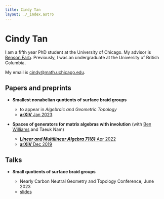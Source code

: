 ```yaml
---
title: Cindy Tan
layout: ./_index.astro
---
```


# Cindy Tan

I am a fifth year PhD student at the University of Chicago. My advisor is [Benson Farb](http://www.math.uchicago.edu/~farb/). Previously, I was an undergraduate at the University of British Columbia.

My email is <a id="email" href="mailto:&#99;&#105;&#110;&#100;&#121;&#64;&#109;&#97;&#116;&#104;&#46;&#117;&#99;&#104;&#105;&#99;&#97;&#103;&#111;&#46;&#101;&#100;&#117;">cindy@<span style="display:none;">math.uchicago.edu</span>math.uchicago.edu</a>.
   
## Papers and preprints

- **Smallest nonabelian quotients of surface braid groups**
  - to appear in _Algebraic and Geometric Topology_
  - [**arXiV** Jan 2023](https://arxiv.org/abs/2301.01872)

- **Spaces of generators for matrix algebras with involution**
  (with [Ben Williams](https://personal.math.ubc.ca/~tbjw/) and Taeuk Nam) 
  - [**_Linear and Multilinear Algebra 71(8)_** Apr 2022](https://doi.org/10.1080/03081087.2022.2063244)
  - [**arXiV** Dec 2019](https://arxiv.org/abs/1912.03027)
  
  
## Talks

- **Small quotients of surface braid groups**

  - Nearly Carbon Neutral Geometry and Topology Conference, June 2023
  - [slides](2023-ncngt.pdf)
  
  

